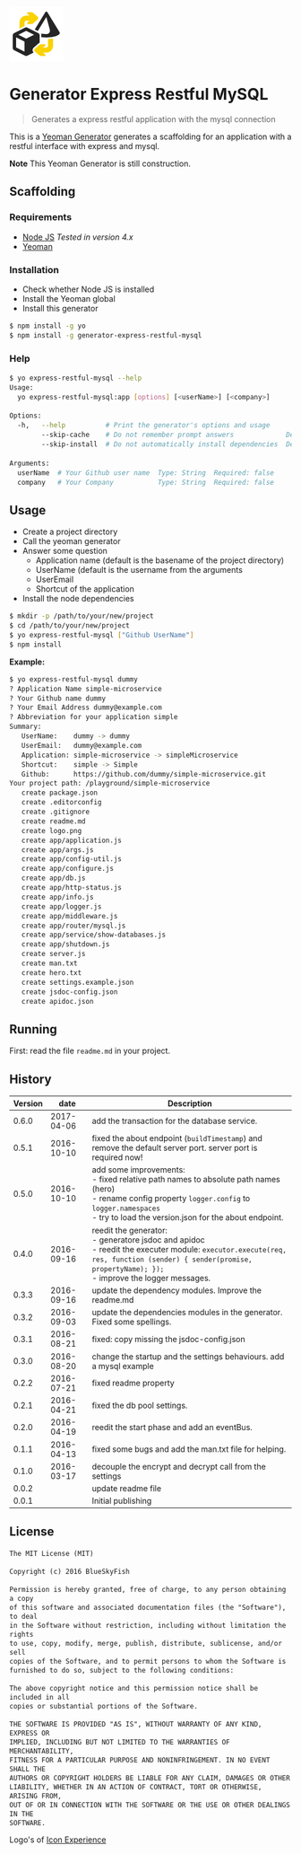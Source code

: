 
[![Generator Express Restful MySQL](logo.png)](#icon-experience)

# Generator Express Restful MySQL

> Generates a express restful application with the mysql connection

This is a [Yeoman Generator][yeoman] generates a scaffolding for an application with a restful interface with express and mysql.

**Note** This Yeoman Generator is still construction.

## Scaffolding

### Requirements

* [Node JS][nodejs] *Tested in version 4.x*
* [Yeoman][yeoman]

### Installation

* Check whether Node JS is installed
* Install the Yeoman global
* Install this generator

```sh
$ npm install -g yo
$ npm install -g generator-express-restful-mysql
```

### Help

```sh
$ yo express-restful-mysql --help
Usage:
  yo express-restful-mysql:app [options] [<userName>] [<company>]

Options:
  -h,   --help          # Print the generator's options and usage
        --skip-cache    # Do not remember prompt answers             Default: false
        --skip-install  # Do not automatically install dependencies  Default: false

Arguments:
  userName  # Your Github user name  Type: String  Required: false
  company   # Your Company           Type: String  Required: false
```

## Usage

* Create a project directory
* Call the yeoman generator
* Answer some question
	* Application name (default is the basename of the project directory)
	* UserName (default is the username from the arguments
	* UserEmail
	* Shortcut of the application
* Install the node dependencies

```sh
$ mkdir -p /path/to/your/new/project
$ cd /path/to/your/new/project
$ yo express-restful-mysql ["Github UserName"]
$ npm install
```

**Example:**

```sh
$ yo express-restful-mysql dummy
? Application Name simple-microservice
? Your Github name dummy
? Your Email Address dummy@example.com
? Abbreviation for your application simple
Summary:
   UserName:    dummy -> dummy
   UserEmail:   dummy@example.com
   Application: simple-microservice -> simpleMicroservice
   Shortcut:    simple -> Simple
   Github:      https://github.com/dummy/simple-microservice.git
Your project path: /playground/simple-microservice
   create package.json
   create .editorconfig
   create .gitignore
   create readme.md
   create logo.png
   create app/application.js
   create app/args.js
   create app/config-util.js
   create app/configure.js
   create app/db.js
   create app/http-status.js
   create app/info.js
   create app/logger.js
   create app/middleware.js
   create app/router/mysql.js
   create app/service/show-databases.js
   create app/shutdown.js
   create server.js
   create man.txt
   create hero.txt
   create settings.example.json
   create jsdoc-config.json
   create apidoc.json
```

## Running

First: read the file `readme.md` in your project.

## History

Version  | date       | Description
---------|------------|--------------------
0.6.0    | 2017-04-06 | add the transaction for the database service.
0.5.1    | 2016-10-10 | fixed the about endpoint (`buildTimestamp`) and remove the default server port. server port is required now!
0.5.0    | 2016-10-10 | add some improvements:<br> - fixed relative path names to absolute path names (hero)<br> - rename config property `logger.config` to `logger.namespaces`<br> - try to load the version.json for the about endpoint.
0.4.0    | 2016-09-16 | reedit the generator:<br> - generatore jsdoc and apidoc<br> - reedit the executer module: `executor.execute(req, res, function (sender) { sender(promise, propertyName); });`<br> - improve the logger messages.
0.3.3    | 2016-09-16 | update the dependency modules. Improve the readme.md
0.3.2    | 2016-09-03 | update the dependencies modules in the generator. Fixed some spellings.
0.3.1    | 2016-08-21 | fixed: copy missing the jsdoc-config.json
0.3.0    | 2016-08-20 | change the startup and the settings behaviours. add a mysql example
0.2.2    | 2016-07-21 | fixed readme property
0.2.1    | 2016-04-21 | fixed the db pool settings.
0.2.0    | 2016-04-19 | reedit the start phase and add an eventBus.
0.1.1    | 2016-04-13 | fixed some bugs and add the man.txt file for helping.
0.1.0    | 2016-03-17 | decouple the encrypt and decrypt call from the settings
0.0.2    |            | update readme file
0.0.1    |            | Initial publishing

## License

```
The MIT License (MIT)

Copyright (c) 2016 BlueSkyFish

Permission is hereby granted, free of charge, to any person obtaining a copy
of this software and associated documentation files (the "Software"), to deal
in the Software without restriction, including without limitation the rights
to use, copy, modify, merge, publish, distribute, sublicense, and/or sell
copies of the Software, and to permit persons to whom the Software is
furnished to do so, subject to the following conditions:

The above copyright notice and this permission notice shall be included in all
copies or substantial portions of the Software.

THE SOFTWARE IS PROVIDED "AS IS", WITHOUT WARRANTY OF ANY KIND, EXPRESS OR
IMPLIED, INCLUDING BUT NOT LIMITED TO THE WARRANTIES OF MERCHANTABILITY,
FITNESS FOR A PARTICULAR PURPOSE AND NONINFRINGEMENT. IN NO EVENT SHALL THE
AUTHORS OR COPYRIGHT HOLDERS BE LIABLE FOR ANY CLAIM, DAMAGES OR OTHER
LIABILITY, WHETHER IN AN ACTION OF CONTRACT, TORT OR OTHERWISE, ARISING FROM,
OUT OF OR IN CONNECTION WITH THE SOFTWARE OR THE USE OR OTHER DEALINGS IN THE
SOFTWARE.
```

<a name="icon-experience"></a> Logo's of [Icon Experience][iconexperience]

[yeoman]: http://yeoman.io/
[nodejs]: https://nodejs.com
[iconexperience]: https://www.iconexperience.com/o_collection
